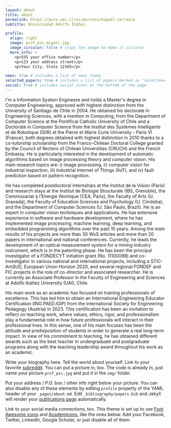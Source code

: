 ```yaml
---
layout: about
title: about
permalink: https://pure.uai.cl/es/persons/miguel-carrasco
subtitle: Universidad Adolfo Ibáñez.

profile:
  align: right
  image: prof_pic_miguel.jpg
  image_circular: false # crops the image to make it circular
  more_info: >
    <p>555 your office number</p>
    <p>123 your address street</p>
    <p>Your City, State 12345</p>

news: true # includes a list of news items
selected_papers: true # includes a list of papers marked as "selected={true}"
social: true # includes social icons at the bottom of the page
---
```


I'm a Information System Engineere and holds a Master's degree in Computer Engineering, approved with highest distinction from the University of Santiago de Chile in 2004. He obtained his doctorate in Engineering Sciences, with a mention in Computing, from the Department of Computer Science at the Pontifical Catholic University of Chile and a Doctorate in Computer Science from the Institut des Systèmes Intelligents et de Robotique (ISIR) at the Pierre et Marie Curie University - Paris VI (France), both degrees obtained with highest distinction in 2010 thanks to a co-tutorship scholarship from the Franco-Chilean Doctoral College granted by the Council of Rectors of Chilean Universities (CRUCH) and the French Embassy. He is particularly interested in the development of automatic algorithms based on image processing theory and computer vision. His main research topics are: i) image processing, ii) computer vision for industrial inspection, iii) Industrial Internet of Things (IIoT), and iv) fault prediction based on pattern recognition.

He has completed postdoctoral internships at the Institut de la Vision (Paris) and research stays at the Institut de Biologie Structurale (IBS, Grenoble), the Commissariat à l'Energie Atomique (CEA, Paris), the Faculty of Arts (U. Granada), the Faculty of Education Sciences and Psychology (U. Córdoba), and the Department of Computer Sciences (U. São Paulo, Brazil). He is an expert in computer vision techniques and applications. He has extensive experience in software and hardware development, where he has implemented image processing, machine learning, deep learning, and embedded programming algorithms over the past 15 years. Among the main results of his projects are more than 30 WoS articles and more than 20 papers in international and national conferences. Currently, he leads the development of an optical measurement system for a mining industry instrument, which is in the patenting phase. He has been the principal investigator of a FONDECYT initiation grant (No. 11100098) and co-investigator in various national and international projects, including a STIC-AmSUD, European Union Horizon 2020, and several regional FONDEF and FIC projects in the role of co-director and associated researcher. He is currently an Associate Professor in the Faculty of Engineering and Sciences at Adolfo Ibáñez University (UAI), Chile.

His main work as an academic has focused on training professionals of excellence. This has led him to obtain an International Engineering Educator Certification (ING.PAED.IGIP) from the International Society for Engineering Pedagogy (Austria) in 2023. This certification has been an invitation to reflect on teaching work, where values, ethics, rigor, and professionalism play a fundamental role in how future professionals will interact in their professional lives. In this sense, one of his main focuses has been the attitude and predisposition of students in order to generate a real long-term impact. In view of his commitment to teaching, he has obtained different awards such as the best teacher in undergraduate and postgraduate programs along with the teaching leadership award throughout his work as an academic.

Write your biography here. Tell the world about yourself. Link to your favorite [subreddit](http://reddit.com). You can put a picture in, too. The code is already in, just name your picture `prof_pic.jpg` and put it in the `img/` folder.

Put your address / P.O. box / other info right below your picture. You can also disable any of these elements by editing `profile` property of the YAML header of your `_pages/about.md`. Edit `_bibliography/papers.bib` and Jekyll will render your [publications page](/al-folio/publications/) automatically.

Link to your social media connections, too. This theme is set up to use [Font Awesome icons](https://fontawesome.com/) and [Academicons](https://jpswalsh.github.io/academicons/), like the ones below. Add your Facebook, Twitter, LinkedIn, Google Scholar, or just disable all of them.
